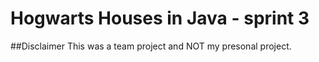 # Hogwarts Houses in Java - sprint 3

##Disclaimer
This was a team project and NOT my presonal project.